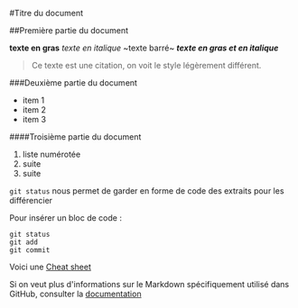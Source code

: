 #Titre du document

##Première partie du document

**texte en gras**
*texte en italique*
~texte barré~
***texte en gras et en italique***
> Ce texte est une citation, on voit le style légèrement différent.

###Deuxième partie du document

* item 1
* item 2
* item 3

####Troisième partie du document

1. liste numérotée
2. suite
3. suite

`git status` nous permet de garder en forme de code des extraits pour les différencier

Pour insérer un bloc de code :
```
git status
git add
git commit
```
 
Voici une [Cheat sheet](https://github.com/adam-p/markdown-here/wiki/Markdown-Cheatsheet)


Si on veut plus d'informations sur le Markdown spécifiquement utilisé dans GitHub, consulter la [documentation](https://docs.github.com/fr/get-started/writing-on-github/getting-started-with-writing-and-formatting-on-github/basic-writing-and-formatting-syntax) 
